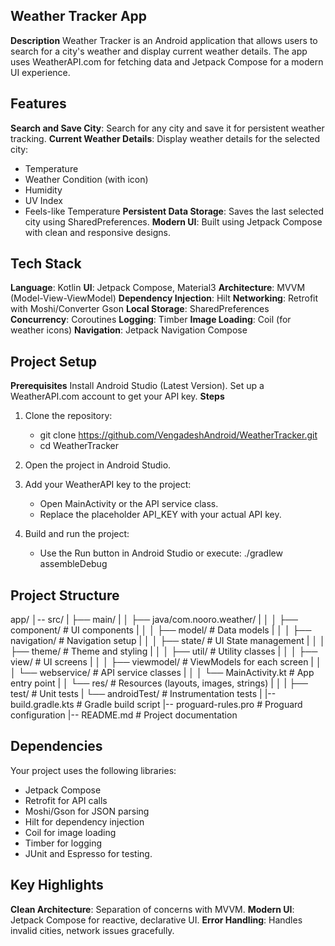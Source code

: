 ## Weather Tracker App
**Description**
Weather Tracker is an Android application that allows users to search for a city's weather and display current weather details.
The app uses WeatherAPI.com for fetching data and Jetpack Compose for a modern UI experience.

## Features

**Search and Save City**: Search for any city and save it for persistent weather tracking.
**Current Weather Details**: Display weather details for the selected city:
* Temperature
* Weather Condition (with icon)
* Humidity
* UV Index
* Feels-like Temperature
**Persistent Data Storage**: Saves the last selected city using SharedPreferences.
**Modern UI**: Built using Jetpack Compose with clean and responsive designs.

## Tech Stack
**Language**: Kotlin
**UI**: Jetpack Compose, Material3
**Architecture**: MVVM (Model-View-ViewModel)
**Dependency Injection**: Hilt
**Networking**: Retrofit with Moshi/Converter Gson
**Local Storage**: SharedPreferences
**Concurrency**: Coroutines
**Logging**: Timber
**Image Loading**: Coil (for weather icons)
**Navigation**: Jetpack Navigation Compose

## Project Setup

**Prerequisites**
Install Android Studio (Latest Version).
Set up a WeatherAPI.com account to get your API key.
**Steps**
1. Clone the repository:    
   - git clone https://github.com/VengadeshAndroid/WeatherTracker.git
   - cd WeatherTracker
2. Open the project in Android Studio.

3. Add your WeatherAPI key to the project:
   - Open MainActivity or the API service class.  
   - Replace the placeholder API_KEY with your actual API key.
4. Build and run the project:
   - Use the Run button in Android Studio or execute:
    ./gradlew assembleDebug

## Project Structure

app/
│-- src/
|   ├── main/
|   │   ├── java/com.nooro.weather/
|   │   │   ├── component/        # UI components
|   │   │   ├── model/            # Data models
|   │   │   ├── navigation/       # Navigation setup
|   │   │   ├── state/            # UI State management
|   │   │   ├── theme/            # Theme and styling
|   │   │   ├── util/             # Utility classes
|   │   │   ├── view/             # UI screens
|   │   │   ├── viewmodel/        # ViewModels for each screen
|   │   │   └── webservice/       # API service classes
|   │   │   └── MainActivity.kt   # App entry point
|   │   └── res/                  # Resources (layouts, images, strings)
|   │
|   ├── test/                     # Unit tests
|   └── androidTest/              # Instrumentation tests
|
|-- build.gradle.kts              # Gradle build script
|-- proguard-rules.pro            # Proguard configuration
|-- README.md                     # Project documentation

## Dependencies
Your project uses the following libraries:

* Jetpack Compose
* Retrofit for API calls
* Moshi/Gson for JSON parsing
* Hilt for dependency injection
* Coil for image loading
* Timber for logging
* JUnit and Espresso for testing.

## Key Highlights
**Clean Architecture**: Separation of concerns with MVVM.
**Modern UI**: Jetpack Compose for reactive, declarative UI.
**Error Handling**: Handles invalid cities, network issues gracefully.
